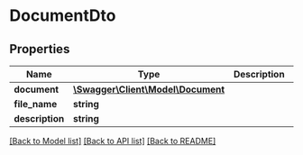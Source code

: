 # DocumentDto

## Properties
Name | Type | Description | Notes
------------ | ------------- | ------------- | -------------
**document** | [**\Swagger\Client\Model\Document**](Document.md) |  | [optional] 
**file_name** | **string** |  | [optional] 
**description** | **string** |  | [optional] 

[[Back to Model list]](../README.md#documentation-for-models) [[Back to API list]](../README.md#documentation-for-api-endpoints) [[Back to README]](../README.md)


